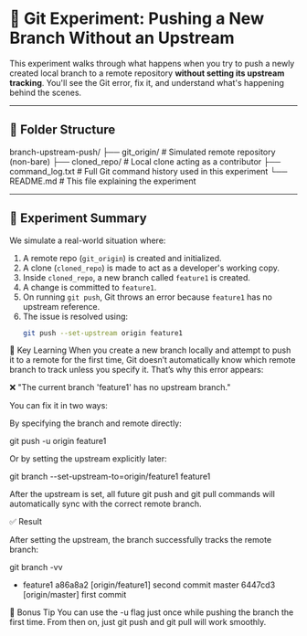 # 🚀 Git Experiment: Pushing a New Branch Without an Upstream

This experiment walks through what happens when you try to push a newly created local branch to a remote repository **without setting its upstream tracking**. You'll see the Git error, fix it, and understand what's happening behind the scenes.

---

## 📁 Folder Structure

branch-upstream-push/
├── git_origin/ # Simulated remote repository (non-bare)
├── cloned_repo/ # Local clone acting as a contributor
├── command_log.txt # Full Git command history used in this experiment
└── README.md # This file explaining the experiment


---

## 🧪 Experiment Summary

We simulate a real-world situation where:

1. A remote repo (`git_origin`) is created and initialized.
2. A clone (`cloned_repo`) is made to act as a developer's working copy.
3. Inside `cloned_repo`, a new branch called `feature1` is created.
4. A change is committed to `feature1`.
5. On running `git push`, Git throws an error because `feature1` has no upstream reference.
6. The issue is resolved using:
   ```bash
   git push --set-upstream origin feature1

🧠 Key Learning
When you create a new branch locally and attempt to push it to a remote for the first time, Git doesn’t automatically know which remote branch to track unless you specify it. That’s why this error appears:

❌ "The current branch 'feature1' has no upstream branch."

You can fix it in two ways:

By specifying the branch and remote directly:

git push -u origin feature1

Or by setting the upstream explicitly later:

git branch --set-upstream-to=origin/feature1 feature1

After the upstream is set, all future git push and git pull commands will automatically sync with the correct remote branch.

✅ Result

After setting the upstream, the branch successfully tracks the remote branch:

git branch -vv

* feature1 a86a8a2 [origin/feature1] second commit
  master    6447cd3 [origin/master] first commit

🧾 Bonus Tip
You can use the -u flag just once while pushing the branch the first time. From then on, just git push and git pull will work smoothly.
